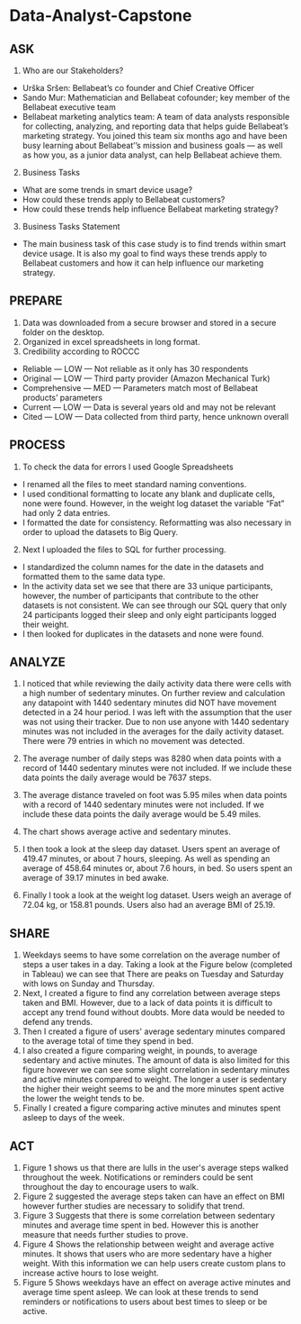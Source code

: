 # Data-Analyst-Capstone
## ASK
1. Who are our Stakeholders?
- Urška Sršen: Bellabeat’s co founder and Chief Creative Officer 
- Sando Mur: Mathematician and Bellabeat cofounder; key member of the Bellabeat executive team 
- Bellabeat marketing analytics team: A team of data analysts responsible for collecting, analyzing, and reporting data that helps guide Bellabeat’s marketing strategy. You joined this team six months ago and have been busy learning about Bellabeat’’s mission and business goals — as well as how you, as a junior data analyst, can help Bellabeat achieve them. 
2. Business Tasks
- What are some trends in smart device usage? 
- How could these trends apply to Bellabeat customers?
- How could these trends help influence Bellabeat marketing strategy?
3. Business Tasks Statement
- The main business task of this case study is to find trends within smart device usage. It is also my  goal to find ways these trends apply to Bellabeat customers and how it can help influence our marketing strategy.

## PREPARE
1. Data was downloaded from a secure browser and stored in a secure folder on the desktop.
2. Organized in excel spreadsheets in long format.
3. Credibility according to ROCCC
- Reliable — LOW — Not reliable as it only has 30 respondents
- Original — LOW — Third party provider (Amazon Mechanical Turk)
- Comprehensive — MED — Parameters match most of Bellabeat products’ parameters
- Current — LOW — Data is several years old and may not be relevant
- Cited — LOW — Data collected from third party, hence unknown overall

## PROCESS
1. To check the data for errors I used Google Spreadsheets
- I renamed all the files to meet standard naming conventions.
- I used conditional formatting to locate any blank and duplicate cells, none were found. However, in the weight log dataset the variable “Fat” had only 2 data entries.
- I formatted the date for consistency. Reformatting was also necessary in order to upload the datasets to Big Query. 
2. Next I uploaded the files to SQL for further processing.
- I standardized the column names for the date in the datasets and formatted them to the same data type.
- In the activity data set we see that there are 33 unique participants, however, the number of participants that contribute to the other datasets is not consistent. We can see through our SQL query that only 24 participants logged their sleep and only eight participants logged their weight.
- I then looked for duplicates in the datasets and none were found.

## ANALYZE
1. I noticed that while reviewing the daily activity data there were cells with a high number of sedentary minutes. On further review and calculation any datapoint with 1440 sedentary minutes did NOT have movement detected in a 24 hour period. I was left with the assumption that the user was not using their tracker. Due to non use anyone with 1440 sedentary minutes was not included in the averages for the daily activity dataset. There were 79 entries in which no movement was detected.
2. The average number of daily steps was 8280 when data points with a record of 1440 sedentary minutes were not included. If we include these data points the daily average would be 7637 steps.
3. The average distance traveled on foot was 5.95 miles when data points with a record of 1440 sedentary minutes were not included. If we include these data points the daily average would be 5.49 miles.
4. The chart shows average active and sedentary minutes. 

5. I then took a look at the sleep day dataset. Users spent an average of 419.47 minutes, or about 7 hours, sleeping. As well as spending an average of 458.64 minutes or, about 7.6 hours, in bed. So users spent an average of 39.17 minutes in bed awake.
6. Finally I took a look at the weight log dataset. Users weigh an average of 72.04 kg, or 158.81 pounds. Users also had an average BMI of 25.19.

## SHARE
1. Weekdays seems to have some correlation on the average number of steps a user takes in a day. Taking a look at the Figure below (completed in Tableau) we can see that There are peaks on Tuesday and Saturday with lows on Sunday and Thursday.			
2. Next, I created a figure to find any correlation between average steps taken and BMI. However, due to a lack of data points it is difficult to accept any trend found without doubts. More data would be needed to defend any trends. 
3. Then I created a figure of users' average sedentary minutes compared to the average total of time they spend in bed.
4. I also created a figure comparing weight, in pounds, to average sedentary and active minutes. The amount of data is also limited for this figure however we can see some slight correlation  in sedentary minutes and active minutes compared to weight. The longer a user is sedentary the higher their weight seems to be and the more minutes spent active the lower the weight tends to be.
5. Finally I created a figure comparing active minutes and minutes spent asleep to days of the week. 

## ACT 
1. Figure 1  shows us that there are lulls in the user's average steps walked throughout the week. Notifications or reminders could be sent throughout the day to encourage users to walk.
2. Figure 2 suggested the average steps taken can have an effect on BMI however further studies are necessary to solidify that trend.
3. Figure 3 Suggests that there is some correlation between sedentary minutes and average time spent in bed. However this is another measure that needs further studies to prove.
4. Figure 4 Shows the relationship between weight and average active minutes. It shows that users who are more sedentary have a higher weight. With this information we can help users create custom plans to increase active hours to lose weight.
5. Figure 5 Shows weekdays have an effect on average active minutes and average time spent asleep. We can look at these trends to send reminders or notifications to users about best times to sleep or be active. 

